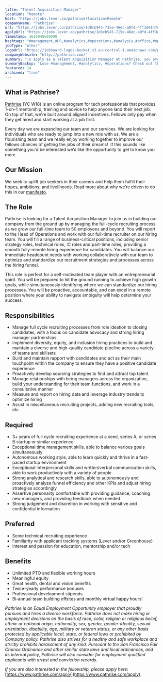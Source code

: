 ```yaml
---
title: "Talent Acquisition Manager"
location: "Remote"
host: "https://jobs.lever.co/pathrise?location=Remote"
companyName: "Pathrise"
url: "https://jobs.lever.co/pathrise/1d8cb945-715e-46ec-a9fd-4ff3d0147ece"
applyUrl: "https://jobs.lever.co/pathrise/1d8cb945-715e-46ec-a9fd-4ff3d0147ece/apply"
timestamp: 1619049600000
hashtags: "#management,#HR,#analytics,#operations,#analysis,#office,#optimization"
jobType: "other"
logoUrl: "https://jobboard-logos-bucket.s3.eu-central-1.amazonaws.com/pathrise"
companyWebsite: "http://pathrise.com/"
summary: "To apply as a Talent Acquisition Manager at Pathrise, you preferably need to have 3+ years of full cycle recruiting experience at a seed, series A, or series B startup or similar experience."
summaryBackup: "Love #management, #analytics, #operations? Check out this job post!"
featured: 14
archived: "true"
---
```


## What is Pathrise?

[Pathrise](https://www.pathrise.com/) (YC W18) is an online program for tech professionals that provides 1-on-1 mentorship, training and advice to help anyone land their next job. On top of that, we're built around aligned incentives. Fellows only pay when they get hired and start working at a job first.

Every day we are expanding our team and our services. We are looking for individuals who are ready to jump into a new role with us. We are a flourishing team and we really enjoy working together to improve our fellows chances of getting the jobs of their dreams!  If this sounds like something you'd be interested we’d like the opportunity to get to know you more.

## Our Mission

We seek to uplift job seekers in their careers and help them fulfill their hopes, ambitions, and livelihoods. Read more about why we’re driven to do this in our [manifesto](https://www.pathrise.com/manifesto).

## The Role

Pathrise is looking for a Talent Acquisition Manager to join us in building our company from the ground up by managing the full-cycle recruiting process as we grow our full-time team to 50 employees and beyond. You will report to the Head of Operations and work with our full-time recruiter on our hiring team. You will fill a range of business-critical positions, including senior strategy roles, technical roles, IC roles and part-time roles, providing a smooth fully-remote hiring experience for candidates. You will balance our immediate headcount needs with working collaboratively with our team to optimize and standardize our recruitment strategies and processes across the hiring funnel. 

This role is perfect for a self-motivated team player with an entrepreneurial spirit. You will be prepared to hit the ground running to achieve high growth goals, while simultaneously identifying where we can standardize our hiring processes. You will be proactive, accountable, and can excel in a remote position where your ability to navigate ambiguity will help determine your success. 

## Responsibilities

*   Manage full cycle recruiting processes from role ideation to closing candidates, with a focus on candidate advocacy and strong hiring manager partnerships
*   Implement diversity, equity, and inclusion hiring practices to build and maintain a diverse and high-quality candidate pipeline across a variety of teams and skillsets
*   Build and maintain rapport with candidates and act as their main touchpoint within the company to ensure they have a positive candidate experience 
*   Proactively develop sourcing strategies to find and attract top talent
*   Manage relationships with hiring managers across the organization, build your understanding for their team functions, and work in a consultative manner
*   Measure and report on hiring data and leverage industry trends to optimize hiring 
*   Assist in miscellaneous recruiting projects, adding new recruiting tools, etc.

## Required

*   3+ years of full cycle recruiting experience at a seed, series A, or series B startup or similar experience
*   Exceptional time management skills, able to balance various goals simultaneously
*   Autonomous working style, able to learn quickly and thrive in a fast-paced startup environment 
*   Exceptional interpersonal skills and written/verbal communication skills, able to work productively with a variety of people
*   Strong analytical and research skills, able to autonomously and proactively analyze funnel efficiency and other KPIs and adjust hiring strategies accordingly
*   Assertive personality comfortable with providing guidance, coaching new managers, and providing feedback when needed
*   Strong judgement and discretion in working with sensitive and confidential information

## Preferred

*   Some technical recruiting experience
*   Familiarity with applicant tracking systems (Lever and/or Greenhouse)
*   Interest and passion for education, mentorship and/or tech

## Benefits

*   Unlimited PTO and flexible working hours
*   Meaningful equity
*   Great health, dental and vision benefits
*   Twice-yearly performance bonuses
*   Professional development stipends
*   Bi-annual team building offsites and monthly virtual happy hours!

_Pathrise is an Equal Employment Opportunity employer that proudly pursues and hires a diverse workforce. Pathrise does not make hiring or employment decisions on the basis of race, color, religion or religious belief, ethnic or national origin, nationality, sex, gender, gender-identity, sexual orientation, disability, age, military or veteran status, or any other basis protected by applicable local, state, or federal laws or prohibited by Company policy. Pathrise also strives for a healthy and safe workplace and strictly prohibits harassment of any kind. Pursuant to the San Francisco Fair Chance Ordinance and other similar state laws and local ordinances, and its internal policy, Pathrise will also consider for employment qualified applicants with arrest and conviction records._

_If you are also interested in the fellowship, please apply here_: [https://www.pathrise.com/apply](https://www.pathrise.com/apply).

